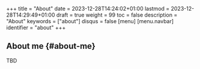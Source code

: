 +++
title = "About"
date = 2023-12-28T14:24:02+01:00
lastmod = 2023-12-28T14:29:49+01:00
draft = true
weight = 99
toc = false
description = "About"
keywords = ["about"]
disqus = false
[menu]
  [menu.navbar]
    identifier = "about"
+++

## About me {#about-me}

TBD
